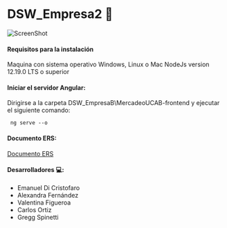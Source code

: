 # DSW_Empresa2  :office:
![ScreenShot](https://raw.github.com/bismarckpm/DSW_EmpresaB/FASE1-000/MercadeoUCAB-frontend/src/assets/img/MercadeoUCAB-logon.png)

#### Requisitos para la instalación
Maquina con sistema operativo Windows, Linux o Mac
NodeJs version 12.19.0 LTS o superior

#### Iniciar el servidor Angular: 
Dirigirse a la carpeta DSW_EmpresaB\MercadeoUCAB-frontend y ejecutar el siguiente comando:

     ng serve --o

#### Documento ERS:
[Documento ERS](https://github.com/bismarckpm/DSW_EmpresaB/blob/main/ERS.pdf)

#### Desarrolladores :computer::

- Emanuel Di Cristofaro  
- Alexandra Fernández 
- Valentina Figueroa
- Carlos Ortiz
- Gregg Spinetti
